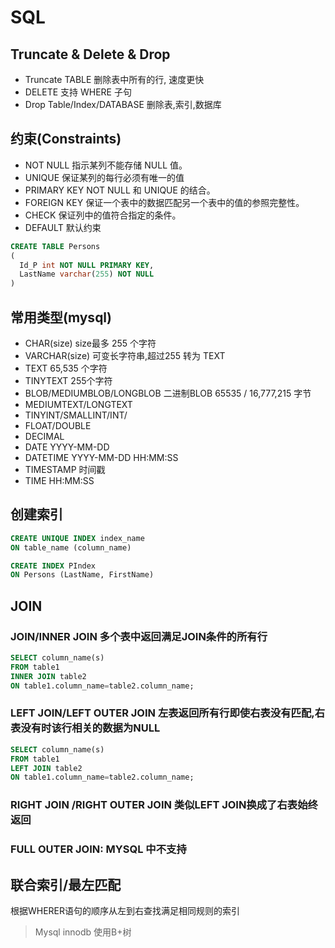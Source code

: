 # SQL

## Truncate & Delete & Drop
* Truncate TABLE 删除表中所有的行, 速度更快
* DELETE 支持 WHERE 子句
* Drop Table/Index/DATABASE 删除表,索引,数据库

## 约束(Constraints)
 * NOT NULL 指示某列不能存储 NULL 值。
 * UNIQUE 保证某列的每行必须有唯一的值
 * PRIMARY KEY NOT NULL 和 UNIQUE 的结合。
 * FOREIGN KEY 保证一个表中的数据匹配另一个表中的值的参照完整性。
 * CHECK  保证列中的值符合指定的条件。
 * DEFAULT 默认约束

```sql
CREATE TABLE Persons
(
  Id_P int NOT NULL PRIMARY KEY,
  LastName varchar(255) NOT NULL
)
  ```
## 常用类型(mysql)
* CHAR(size)  size最多 255 个字符
* VARCHAR(size) 可变长字符串,超过255 转为 TEXT
* TEXT 65,535 个字符
* TINYTEXT 255个字符
* BLOB/MEDIUMBLOB/LONGBLOB   二进制BLOB 65535 / 16,777,215 字节
* MEDIUMTEXT/LONGTEXT
* TINYINT/SMALLINT/INT/
* FLOAT/DOUBLE
* DECIMAL
* DATE   YYYY-MM-DD
* DATETIME   YYYY-MM-DD HH:MM:SS
* TIMESTAMP  时间戳
* TIME       HH:MM:SS
## 创建索引
```sql
CREATE UNIQUE INDEX index_name
ON table_name (column_name)

CREATE INDEX PIndex
ON Persons (LastName, FirstName)

```
## JOIN
### JOIN/INNER JOIN 多个表中返回满足JOIN条件的所有行
``` sql
SELECT column_name(s)
FROM table1
INNER JOIN table2
ON table1.column_name=table2.column_name;
```
### LEFT JOIN/LEFT OUTER JOIN 左表返回所有行即使右表没有匹配,右表没有时该行相关的数据为NULL
``` SQL
SELECT column_name(s)
FROM table1
LEFT JOIN table2
ON table1.column_name=table2.column_name;
```
### RIGHT JOIN /RIGHT OUTER JOIN 类似LEFT JOIN换成了右表始终返回
### FULL OUTER JOIN: MYSQL 中不支持

## 联合索引/最左匹配
根据WHERER语句的顺序从左到右查找满足相同规则的索引

> Mysql innodb 使用B+树